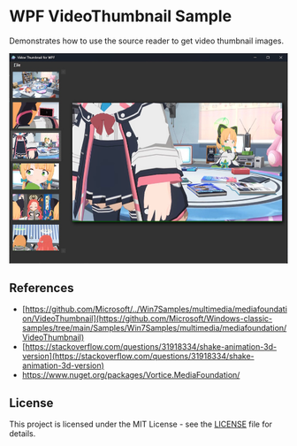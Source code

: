 # WPF VideoThumbnail Sample
Demonstrates how to use the source reader to get video thumbnail images.

![shot](https://github.com/ohkashi/WpfVideoThumbnail/blob/master/shot.jpg)

## References
* [https://github.com/Microsoft/../Win7Samples/multimedia/mediafoundation/VideoThumbnail](https://github.com/Microsoft/Windows-classic-samples/tree/main/Samples/Win7Samples/multimedia/mediafoundation/VideoThumbnail)  
* [https://stackoverflow.com/questions/31918334/shake-animation-3d-version](https://stackoverflow.com/questions/31918334/shake-animation-3d-version)  
* https://www.nuget.org/packages/Vortice.MediaFoundation/  

## License
This project is licensed under the MIT License - see the [LICENSE](LICENSE.txt) file for details.
